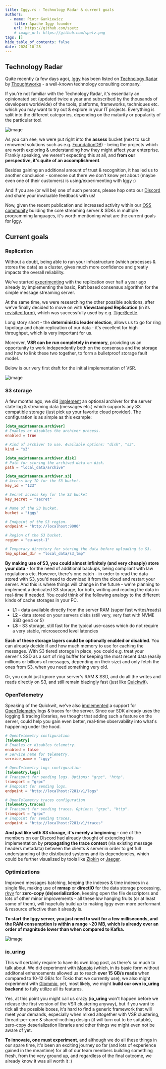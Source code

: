```yaml
---
title: Iggy.rs - Technology Radar & current goals
authors:
  - name: Piotr Gankiewicz
    title: Apache Iggy founder
    url: https://github.com/spetz
    # image_url: https://github.com/spetz.png
tags: []
hide_table_of_contents: false
date: 2024-10-28
---
```

## Technology Radar

Quite recently (a few days ago), [Iggy](https://github.com/apache/iggy) has been listed on [Technology Radar](https://www.thoughtworks.com/radar/platforms/summary/iggy) by [Thoughtworks](https://www.thoughtworks.com/) - a well-known technology consulting company.

If you're not familiar with the Technology Radar, it's essentially an opinionated set (updated twice a year and subscribed by the thousands of developers worldwide) of the tools, platforms, frameworks, techniques etc. which you may want to try out & explore in your IT projects. Everything is split into the different categories, depending on the maturity or popularity of the particular tool.

<!--truncate-->

![image](/technology-radar-and-currrent-goals/iggy_technology_radar.png)

As you can see, we were put right into the **assess** bucket (next to such renowned solutions such as e.g. [FoundationDB](https://www.foundationdb.org/)) - being the projects which are worth exploring & understanding how they might affect your enterprise. Frankly speaking, we weren't expecting this at all, and **from our perspective, it's quite of an accomplishment**.

Besides gaining an additional amount of trust & recognition, it has led us to another conclusion - someone out there we don't know yet about (maybe even one of their customers) is using/experimenting with Iggy :)

And if you are (or will be) one of such persons, please hop onto our [Discord](https://discord.gg/C5Sux5NcRa) and share your invaluable feedback with us!

Now, given the recent publication and increased activity within our [OSS community](https://github.com/iggy-rs/) building the core streaming server & SDKs in multiple programming languages, it's worth mentioning what are the current goals for Iggy.

## Current goals

### Replication

Without a doubt, being able to run your infrastructure (which processes & stores the data) as a cluster, gives much more confidence and greatly impacts the overall reliability.

We've started [experimenting](https://github.com/iggy-rs/iggy-cluster-sandbox) with the replication over half a year ago already by implementing the basic, Raft based consensus algorithm for the simple message streaming server.

At the same time, we were researching the other possible solutions, after we've finally decided to move on with **Viewstamped Replication** (in its [revisited form](https://pmg.csail.mit.edu/papers/vr-revisited.pdf)), which was successfully used by e.g. [TigerBeetle](https://tigerbeetle.com/).

Long story short - the **deterministic leader election**, allows us to go for ring topology and chain replication of our data - it's excellent for high throughput, which is very important for us.

Moreover, **VSR can be run completely in memory**, providing us an opportunity to work independently both on the consensus and the storage and how to link these two together, to form a bulletproof storage fault model.

Below is our very first draft for the initial implementation of VSR.

![image](/technology-radar-and-currrent-goals/iggy_vsr.png)

### S3 storage

A few months ago, we did [implement](https://github.com/apache/iggy/pull/1053) an optional archiver for the server state log & streaming data (messages etc.) which supports any S3 compatible storage (just pick up your favorite cloud provider). The configuration is as simple as this example:

```toml
[data_maintenance.archiver]
# Enables or disables the archiver process.
enabled = true

# Kind of archiver to use. Available options: "disk", "s3".
kind = "s3"

[data_maintenance.archiver.disk]
# Path for storing the archived data on disk.
path = "local_data/archive"

[data_maintenance.archiver.s3]
# Access key ID for the S3 bucket.
key_id = "123"

# Secret access key for the S3 bucket
key_secret = "secret"

# Name of the S3 bucket.
bucket = "iggy"

# Endpoint of the S3 region.
endpoint = "http://localhost:9000"

# Region of the S3 bucket.
region = "eu-west-1"

# Temporary directory for storing the data before uploading to S3.
tmp_upload_dir = "local_data/s3_tmp"
```

**By making use of S3, you could almost infinitely (and very cheaply) store your data** - for the need of additional backups, being compliant with law regulations etc. However, there's one catch - in order to read the data stored with S3, you'd need to download it from the cloud and restart your server. And this is where things will change in the future - we're planning to implement a dedicated S3 storage, for both, writing and reading the data in real-time if needed. You could think of the following analogy to the different kinds of cache storages in your PC.

- **L1** - data available directly from the server RAM (super fast writes/reads)
- **L2** - data stored on your servers disks (still very, very fast with NVME SSD gen4 or 5)
- **L3** - S3 storage, still fast for the typical use-cases which do not require a very stable, microsecond level latencies

**Each of these storage layers could be optionally enabled or disabled**. You can already decide if and how much memory to use for caching the messages. With S3 tiered storage in place, you could e.g. treat your server's SSD as a sort of ring buffer for keeping the most recent data (easily millions or billions of messages, depending on their size) and only fetch the ones from S3, when you need something very old.

Or, you could just ignore your server's RAM & SSD, and do all the writes and reads directly on S3, and still remain blazingly fast (just like [Quickwit](https://quickwit.io)).

### OpenTelemetry

Speaking of the Quickwit, we've also [implemented](https://github.com/apache/iggy/pull/1294) a support for [OpenTelemetry](https://opentelemetry.io/) logs & traces for the server. Since our SDK already uses the logging & tracing libraries, we thought that adding such a feature on the server, could help you gain even better, real-time observability into what's happening under the hood.

```toml
# OpenTelemetry configuration
[telemetry]
# Enables or disables telemetry.
enabled = false
# Service name for telemetry.
service_name = "iggy"

# OpenTelemetry logs configuration
[telemetry.logs]
# Transport for sending logs. Options: "grpc", "http".
transport = "grpc"
# Endpoint for sending logs.
endpoint = "http://localhost:7281/v1/logs"

# OpenTelemetry traces configuration
[telemetry.traces]
# Transport for sending traces. Options: "grpc", "http".
transport = "grpc"
# Endpoint for sending traces.
endpoint = "http://localhost:7281/v1/traces"
```

**And just like with S3 storage, it's merely a beginning** - one of the members on our [Discord](https://discord.gg/C5Sux5NcRa) had already thought of extending this implementation by **propagating the trace context** (via existing message headers metadata) between the clients & server in order to get full understanding of the distributed systems and its dependencies, which could be further visualized by tools like [Zipkin](https://zipkin.io/) or [Jaeger](https://www.jaegertracing.io/).

### Optimizations

Improved messages batching, keeping the indexes & time indexes in a single file, making use of **mmap** or **directIO** for the data storage processing, [rkyv](https://github.com/rkyv/rkyv) for **zero-copy (de)serialization**, keeping open the file descriptors and lots of other minor improvements - all these low hanging fruits (or at least some of them), will hopefully build up to making Iggy even more performant & resource effective than it already is.

**To start the Iggy server, you just need to wait for a few milliseconds, and the RAM consumption is within a range ~20 MB, which is already over an order of magnitude lower than when compared to Kafka.**

![image](/technology-radar-and-currrent-goals/iggy_docker.png)

### io_uring

This will certainly require to have its own blog post, as there's so much to talk about. We did experiment with [Monoio](https://github.com/bytedance/monoio) (which, in its basic form without additonal enhancements allowed us to reach **over 15 GB/s reads** when compared to 10-12 GB/s for Tokio that we currently use), we also might experiment with [Glommio](https://github.com/DataDog/glommio), yet, most likely, we might **build our own io_uring backend** to fully utilize all its features.

Yes, at this point you might call us crazy (**io_uring** won't happen before we release the first version of the VSR clustering anyway), but if you want to tick all the possible boxes, it's hard to find a generic framework that will meet your demands, especially when mixed altogether with VSR clustering, thread-per-core & shared-nothing design (if will turn out to be suitable), zero-copy deserialization libraries and other things we might even not be aware of yet.

**To innovate, one must experiment**, and although we do all these things in our spare time, it's been an exciting journey so far (and lots of experience gained in the meantime) for all of our team members building something fresh, from the very ground up, and regardless of the final outcome, we already know it was all worth it :)
